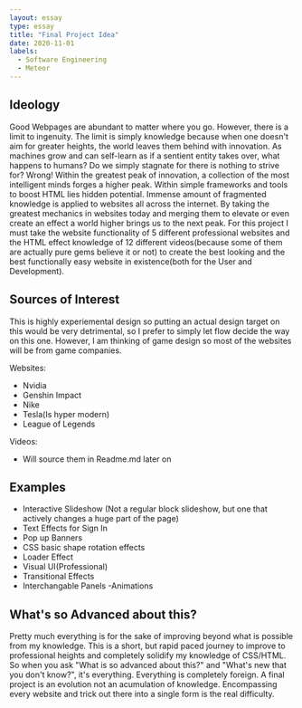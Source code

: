 ```yaml
---
layout: essay
type: essay
title: "Final Project Idea"
date: 2020-11-01
labels:
  - Software Engineering
  - Meteor
---
```

## Ideology
Good Webpages are abundant to matter where you go. However, there is a limit to ingenuity. The limit is simply knowledge because when one doesn't aim for greater heights, the world leaves them behind with innovation. As machines grow and can self-learn as if a sentient entity takes over, what happens to humans? Do we simply stagnate for there is nothing to strive for? Wrong! Within the greatest peak of innovation, a collection of the most intelligent minds forges a higher peak. Within simple frameworks and tools to boost HTML lies hidden potential. Immense amount of fragmented knowledge is applied to websites all across the internet. By taking the greatest mechanics in websites today and merging them to elevate or even create an effect a world higher brings us to the next peak. For this project I must take the website functionality of 5 different professional websites and the HTML effect knowledge of 12 different videos(because some of them are actually pure gems believe it or not) to create the best looking and the best functionally easy website in existence(both for the User and Development).  

## Sources of Interest
This is highly experiemental design so putting an actual design target on this would be very detrimental, so I prefer to simply let flow decide the way on this one. However, I am thinking of game design so most of the websites will be from game companies.

Websites:
- Nvidia
- Genshin Impact
- Nike
- Tesla(Is hyper modern)
- League of Legends

Videos:
- Will source them in Readme.md later on

## Examples
- Interactive Slideshow (Not a regular block slideshow, but one that actively changes a huge part of the page)
- Text Effects for Sign In
- Pop up Banners
- CSS basic shape rotation effects
- Loader Effect
- Visual UI(Professional)
- Transitional Effects
- Interchangable Panels
-Animations

## What's so Advanced about this?
Pretty much everything is for the sake of improving beyond what is possible from my knowledge. This is a short, but rapid paced journey to improve to professional heights and completely solidify my knowledge of CSS/HTML. So when you ask "What is so advanced about this?" and "What's new that you don't know?", it's everything. Everything is completely foreign. A final project is an evolution not an acumulation of knowledge. Encompassing every website and trick out there into a single form is the real difficulty.  
